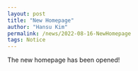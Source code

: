 ```yaml
---
layout: post
title: "New Homepage"
author: "Hansu Kim"
permalink: /news/2022-08-16-NewHomepage
tags: Notice
---
```


The new homepage has been opened!   
